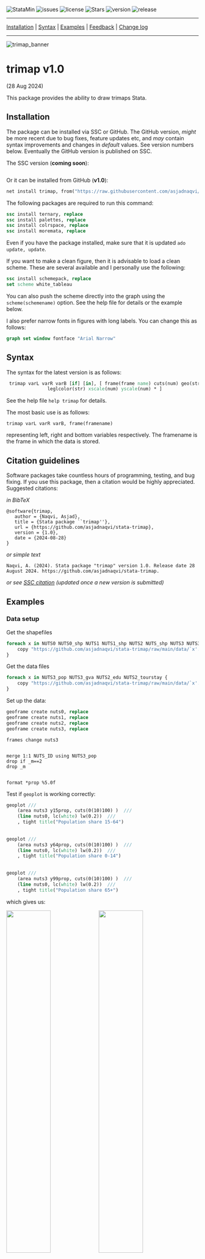 


![StataMin](https://img.shields.io/badge/stata-2015-blue) ![issues](https://img.shields.io/github/issues/asjadnaqvi/stata-trimap) ![license](https://img.shields.io/github/license/asjadnaqvi/stata-trimap) ![Stars](https://img.shields.io/github/stars/asjadnaqvi/stata-trimap) ![version](https://img.shields.io/github/v/release/asjadnaqvi/stata-trimap) ![release](https://img.shields.io/github/release-date/asjadnaqvi/stata-trimap)


---

[Installation](#Installation) | [Syntax](#Syntax) | [Examples](#Examples) | [Feedback](#Feedback) | [Change log](#Change-log)

---

![trimap_banner](https://github.com/user-attachments/assets/a06e7bc6-3e2e-4356-adf1-48aadd511d3a)



# trimap v1.0
(28 Aug 2024)

This package provides the ability to draw trimaps Stata.


## Installation

The package can be installed via SSC or GitHub. The GitHub version, *might* be more recent due to bug fixes, feature updates etc, and *may* contain syntax improvements and changes in *default* values. See version numbers below. Eventually the GitHub version is published on SSC.

The SSC version (**coming soon**):

```stata

```

Or it can be installed from GitHub (**v1.0**):

```stata
net install trimap, from("https://raw.githubusercontent.com/asjadnaqvi/stata-trimap/main/installation/") replace
```

The following packages are required to run this command:

```stata
ssc install ternary, replace
ssc install palettes, replace
ssc install colrspace, replace
ssc install moremata, replace
```

Even if you have the package installed, make sure that it is updated `ado update, update`.

If you want to make a clean figure, then it is advisable to load a clean scheme. These are several available and I personally use the following:

```stata
ssc install schemepack, replace
set scheme white_tableau  
```

You can also push the scheme directly into the graph using the `scheme(schemename)` option. See the help file for details or the example below.

I also prefer narrow fonts in figures with long labels. You can change this as follows:

```stata
graph set window fontface "Arial Narrow"
```


## Syntax

The syntax for the latest version is as follows:

```stata
 trimap varL varR varB [if] [in], [ frame(frame name) cuts(num) geo(str) geopost(str) zoom fill points lines labels colorL(str) colorR(str) colorB(str) lwidth(str) msize(str) malpha(num) mcolor(str) mlcolor(str) mlwidth(str) leglwidth(str)
               leglcolor(str) xscale(num) yscale(num) * ]
```


See the help file `help trimap` for details.

The most basic use is as follows:

```
trimap varL varR varB, frame(framename)
```

representing left, right and bottom variables respectively. The framename is the frame in which the data is stored.

## Citation guidelines
Software packages take countless hours of programming, testing, and bug fixing. If you use this package, then a citation would be highly appreciated. Suggested citations:


*in BibTeX*

```
@software{trimap,
   author = {Naqvi, Asjad},
   title = {Stata package ``trimap''},
   url = {https://github.com/asjadnaqvi/stata-trimap},
   version = {1.0},
   date = {2024-08-28}
}
```

*or simple text*

```
Naqvi, A. (2024). Stata package "trimap" version 1.0. Release date 28 August 2024. https://github.com/asjadnaqvi/stata-trimap.
```


*or see [SSC citation](XXXX) (updated once a new version is submitted)*




## Examples


### Data setup

Get the shapefiles

```stata
foreach x in NUTS0 NUTS0_shp NUTS1 NUTS1_shp NUTS2 NUTS_shp NUTS3 NUTS3_shp {
	copy "https://github.com/asjadnaqvi/stata-trimap/raw/main/data/`x'.dta" "`x'.dta", replace
}
```


Get the data files

```stata
foreach x in NUTS3_pop NUTS3_gva NUTS2_edu NUTS2_tourstay {
	copy "https://github.com/asjadnaqvi/stata-trimap/raw/main/data/`x'.dta" "`x'.dta", replace
}
```


Set up the data:

```stata
geoframe create nuts0, replace
geoframe create nuts1, replace
geoframe create nuts2, replace
geoframe create nuts3, replace
```

```
frames change nuts3


merge 1:1 NUTS_ID using NUTS3_pop
drop if _m==2
drop _m


format *prop %5.0f
```

Test if `geoplot` is working correctly:

```stata
geoplot ///
	(area nuts3 y15prop, cuts(0(10)100) )  ///
	(line nuts0, lc(white) lw(0.2))  ///
	, tight title("Population share 15-64")
	
	
geoplot ///
	(area nuts3 y64prop, cuts(0(10)100) )  ///
	(line nuts0, lc(white) lw(0.2))  ///
	, tight	title("Population share 0-14")
	
	
geoplot ///
	(area nuts3 y99prop, cuts(0(10)100) )  ///
	(line nuts0, lc(white) lw(0.2))  ///
	, tight	title("Population share 65+")	
```

which gives us:

<img src="/figures/geoplottest1.png" width="48%"><img src="/figures/geoplottest2.png" width="48%">
<img src="/figures/geoplottest3.png" width="48%">


```stata
ternary y99prop y15prop y64prop, points 
```

<img src="/figures/ternary_test.png" width="100%">



### Test the command

```stata
trimap y99prop y15prop y64prop, frame(nuts3) mlc(white)
```

<img src="/figures/trimap1.png" width="100%">


```stata
trimap y99prop y15prop y64prop, frame(nuts3) mlc(white) ///
 geo( (line nuts0, lc(white) lw(0.05)) )
```

<img src="/figures/trimap2.png" width="100%">

```stata
trimap y99prop y15prop y64prop, frame(nuts3) zoom mlc(white) cuts(4) ///
	geo( (line nuts0, lc(white) lw(0.05)) )	
```

<img src="/figures/trimap3.png" width="100%">

```stata
trimap y99prop y15prop y64prop, frame(nuts3) zoom cuts(4) mlc(white)  ///
	geo((line nuts0, lc(white) lw(0.05)))
```

<img src="/figures/trimap4.png" width="100%">


```stata
trimap y99prop y15prop y64prop, frame(nuts3) zoom cuts(4) ///
geo( (line nuts1, lc(white) lw(0.05)) (line nuts0, lc(white) lw(0.2)) )
```

<img src="/figures/trimap5.png" width="100%">

```stata
trimap y99prop y15prop y64prop, frame(nuts3) zoom cuts(4) ///
	geo( (line nuts1, lc(white) lw(0.05)) (line nuts0, lc(white) lw(0.2)) )	///
	fill msym(point) 
```

<img src="/figures/trimap6.png" width="100%">

```stata
trimap y99prop y15prop y64prop, frame(nuts3) zoom cuts(4) ///
	geo( (line nuts1, lc(white) lw(0.05)) (line nuts0, lc(white) lw(0.2)) )	///
	fill msize(0.5) mcolor(white%50) leglc(black) mlc(white)
```

<img src="/figures/trimap7.png" width="100%">

```stata
trimap y99prop y15prop y64prop, frame(nuts3) zoom cuts(2) ///
	geo( (line nuts1, lc(white) lw(0.05)) (line nuts0, lc(white) lw(0.2)) )	///
	fill msize(0.5) mcolor(white%60) leglc(black) mlc(white)	
```

<img src="/figures/trimap8.png" width="100%">

```stata
trimap y99prop y15prop y64prop, frame(nuts3) zoom cuts(4) ///
	geo( (line nuts1, lc(white) lw(0.05)) (line nuts0, lc(white) lw(0.2)) )	///
	fill msize(0.5) mcolor(white%60) leglc(black) colorB(#FFFF00) colorL(#F11D8C) colorR(#01A0C6) mlc(white)
```

<img src="/figures/trimap9.png" width="100%">

### Try another layer

```stata
merge 1:1 NUTS_ID using NUTS3_gva
drop if _m==2
drop _m
```


```stata
trimap  gva_tertiary gva_primary gva_secondary, frame(nuts3) cuts(4) ///
	geo( (line nuts1, lc(white) lw(0.05)) (line nuts0, lc(white) lw(0.2)) )	///
	fill colorB(#FFFF00) colorL(#F11D8C) colorR(#01A0C6) msize(0.3) mcolor(black%60) mlc(none) 
```

<img src="/figures/trimap10.png" width="100%">

```stata
trimap  gva_secondary gva_tertiary gva_primary , frame(nuts3)   ///
	geo( (line nuts1, lc(white) lw(0.05)) (line nuts0, lc(white) lw(0.2)) )	///
	fill colorB(#FFFF00) colorL(#F11D8C) colorR(#01A0C6) msize(0.3) mcolor(black%60) mlc(none) 
```

<img src="/figures/trimap11.png" width="100%">

```stata
trimap  gva_secondary gva_tertiary gva_primary , frame(nuts3)  cuts(8) ///
	geo( (line nuts1, lc(white) lw(0.05)) (line nuts0, lc(white) lw(0.2)) )	///
	fill colorB(#FFFF00) colorL(#F11D8C) colorR(#01A0C6) msize(0.3) mcolor(black%60) mlc(none) 
```

<img src="/figures/trimap12.png" width="100%">

### And other layers at the NUTS2 level

```stata
frame change nuts2			


merge 1:1 NUTS_ID using NUTS2_edu
drop if _m==2
drop _m

trimap edu_primary  edu_secondary edu_tertiary, frame(nuts2) zoom  cuts(2)  ///
	geo( (line nuts1, lc(white) lw(0.05)) (line nuts0, lc(white) lw(0.2)) )	///
	fill msize(0.4) mcolor(black%60) mlc(none) 
```

<img src="/figures/trimap13.png" width="100%">


```stata
merge 1:1 NUTS_ID using NUTS2_tourstay.dta
drop if _m==2
drop _m	

trimap  tour_hotels tour_other tour_camping , frame(nuts2)  cuts(4) zoom  ///
	geo( (line nuts1, lc(white) lw(0.05)) (line nuts0, lc(white) lw(0.2)) )	///
	fill msize(0.4) mcolor(black%60) mlc(none) 
```

<img src="/figures/trimap14.png" width="100%">



## Feedback

Please open an [issue](https://github.com/asjadnaqvi/stata-trimap/issues) to report errors, feature enhancements, and/or other requests. 


## Change log

**v1.0 (28 Aug 2024)**
- First release.





